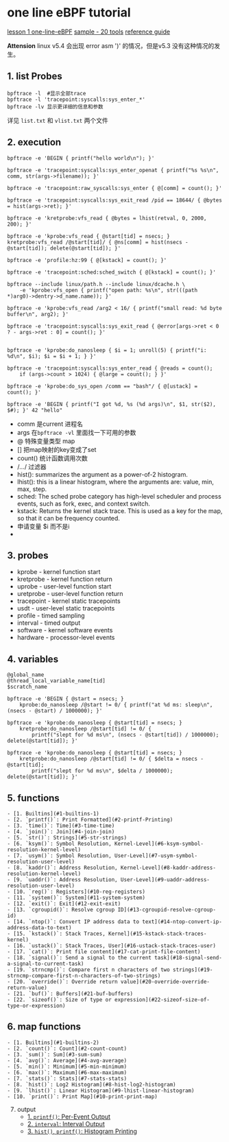 # one line eBPF tutorial

[lesson 1 one-line-eBPF](https://github.com/iovisor/bpftrace/blob/master/docs/tutorial_one_liners.md)
[sample - 20 tools](https://github.com/iovisor/bpftrace/tree/master/tools)
[reference guide](https://github.com/iovisor/bpftrace/blob/master/docs/reference_guide.md)

**Attension**
linux v5.4 会出现 error asm ')' 的情况，但是v5.3 没有这种情况的发生。


## 1. list Probes

```
bpftrace -l  #显示全部trace
bpftrace -l 'tracepoint:syscalls:sys_enter_*'
bpftrace -lv 显示更详细的信息和参数
```

详见 `list.txt` 和 `vlist.txt` 两个文件

## 2. execution

```
bpftrace -e 'BEGIN { printf("hello world\n"); }'

bpftrace -e 'tracepoint:syscalls:sys_enter_openat { printf("%s %s\n", comm, str(args->filename)); }'

bpftrace -e 'tracepoint:raw_syscalls:sys_enter { @[comm] = count(); }'

bpftrace -e 'tracepoint:syscalls:sys_exit_read /pid == 18644/ { @bytes = hist(args->ret); }'

bpftrace -e 'kretprobe:vfs_read { @bytes = lhist(retval, 0, 2000, 200); }'

bpftrace -e 'kprobe:vfs_read { @start[tid] = nsecs; } kretprobe:vfs_read /@start[tid]/ { @ns[comm] = hist(nsecs - @start[tid]); delete(@start[tid]); }'

bpftrace -e 'profile:hz:99 { @[kstack] = count(); }'

bpftrace -e 'tracepoint:sched:sched_switch { @[kstack] = count(); }'

bpftrace --include linux/path.h --include linux/dcache.h \
    -e 'kprobe:vfs_open { printf("open path: %s\n", str(((path *)arg0)->dentry->d_name.name)); }'

bpftrace -e 'kprobe:vfs_read /arg2 < 16/ { printf("small read: %d byte buffer\n", arg2); }'

bpftrace -e 'tracepoint:syscalls:sys_exit_read { @error[args->ret < 0 ? - args->ret : 0] = count(); }'


bpftrace -e 'kprobe:do_nanosleep { $i = 1; unroll(5) { printf("i: %d\n", $i); $i = $i + 1; } }'

bpftrace -e 'tracepoint:syscalls:sys_enter_read { @reads = count();
    if (args->count > 1024) { @large = count(); } }'

bpftrace -e 'kprobe:do_sys_open /comm == "bash"/ { @[ustack] = count(); }'

bpftrace -e 'BEGIN { printf("I got %d, %s (%d args)\n", $1, str($2), $#); }' 42 "hello"
```

* comm 是current 进程名
* args 在`bpftrace -vl` 里面找一下可用的参数
* @ 特殊变量类型 map
* [] 把map映射的key变成了set
* count() 统计函数调用次数
* /.../ 过滤器
* hist(): summarizes the argument as a power-of-2 histogram. 
* lhist(): this is a linear histogram, where the arguments are: value, min, max, step.
* sched: The sched probe category has high-level scheduler and process events, such as fork, exec, and context switch.
* kstack: Returns the kernel stack trace. This is used as a key for the map, so that it can be frequency counted. 
* 申请变量 $i 而不是i
* 

## 3. probes
* kprobe - kernel function start
* kretprobe - kernel function return
* uprobe - user-level function start
* uretprobe - user-level function return
* tracepoint - kernel static tracepoints
* usdt - user-level static tracepoints
* profile - timed sampling
* interval - timed output
* software - kernel software events
* hardware - processor-level events

## 4. variables

```
@global_name
@thread_local_variable_name[tid]
$scratch_name

bpftrace -e 'BEGIN { @start = nsecs; }
    kprobe:do_nanosleep /@start != 0/ { printf("at %d ms: sleep\n", (nsecs - @start) / 1000000); }'

bpftrace -e 'kprobe:do_nanosleep { @start[tid] = nsecs; }
    kretprobe:do_nanosleep /@start[tid] != 0/ {
        printf("slept for %d ms\n", (nsecs - @start[tid]) / 1000000); delete(@start[tid]); }'

bpftrace -e 'kprobe:do_nanosleep { @start[tid] = nsecs; }
    kretprobe:do_nanosleep /@start[tid] != 0/ { $delta = nsecs - @start[tid];
        printf("slept for %d ms\n", $delta / 1000000); delete(@start[tid]); }'
```

## 5. functions
    - [1. Builtins](#1-builtins-1)
    - [2. `printf()`: Print Formatted](#2-printf-Printing)
    - [3. `time()`: Time](#3-time-time)
    - [4. `join()`: Join](#4-join-join)
    - [5. `str()`: Strings](#5-str-strings)
    - [6. `ksym()`: Symbol Resolution, Kernel-Level](#6-ksym-symbol-resolution-kernel-level)
    - [7. `usym()`: Symbol Resolution, User-Level](#7-usym-symbol-resolution-user-level)
    - [8. `kaddr()`: Address Resolution, Kernel-Level](#8-kaddr-address-resolution-kernel-level)
    - [9. `uaddr()`: Address Resolution, User-Level](#9-uaddr-address-resolution-user-level)
    - [10. `reg()`: Registers](#10-reg-registers)
    - [11. `system()`: System](#11-system-system)
    - [12. `exit()`: Exit](#12-exit-exit)
    - [13. `cgroupid()`: Resolve cgroup ID](#13-cgroupid-resolve-cgroup-id)
    - [14. `ntop()`: Convert IP address data to text](#14-ntop-convert-ip-address-data-to-text)
    - [15. `kstack()`: Stack Traces, Kernel](#15-kstack-stack-traces-kernel)
    - [16. `ustack()`: Stack Traces, User](#16-ustack-stack-traces-user)
    - [17. `cat()`: Print file content](#17-cat-print-file-content)
    - [18. `signal()`: Send a signal to the current task](#18-signal-send-a-signal-to-current-task)
    - [19. `strncmp()`: Compare first n characters of two strings](#19-strncmp-compare-first-n-characters-of-two-strings)
    - [20. `override()`: Override return value](#20-override-override-return-value)
    - [21. `buf()`: Buffers](#21-buf-buffers)
    - [22. `sizeof()`: Size of type or expression](#22-sizeof-size-of-type-or-expression)


## 6. map functions
    - [1. Builtins](#1-builtins-2)
    - [2. `count()`: Count](#2-count-count)
    - [3. `sum()`: Sum](#3-sum-sum)
    - [4. `avg()`: Average](#4-avg-average)
    - [5. `min()`: Minimum](#5-min-minimum)
    - [6. `max()`: Maximum](#6-max-maximum)
    - [7. `stats()`: Stats](#7-stats-stats)
    - [8. `hist()`: Log2 Histogram](#8-hist-log2-histogram)
    - [9. `lhist()`: Linear Histogram](#9-lhist-linear-histogram)
    - [10. `print()`: Print Map](#10-print-print-map)


7. output 
    - [1. `printf()`: Per-Event Output](#1-printf-per-event-output)
    - [2. `interval`: Interval Output](#2-interval-interval-output)
    - [3. `hist()`, `printf()`: Histogram Printing](#3-hist-print-histogram-printing)